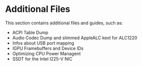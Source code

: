 # Additional Files
This section contains additional files and guides, such as:

- ACPI Table Dump
- Audio Codec Dump and slimmed AppleALC kext for ALC1220
- Infos about USB port mapping
- IGPU Framebuffers and Device IDs
- Optimizing CPU Power Managent
- SSDT for the Intel I225-V NIC
